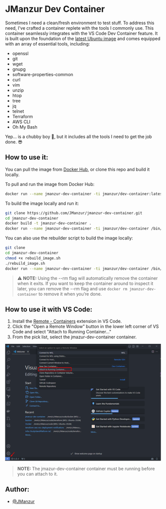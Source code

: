 # JManzur Dev Container

Sometimes I need a clean/fresh environment to test stuff.  To address this need, I've crafted a container replete with the tools I commonly use. This container seamlessly integrates with the VS Code Dev Container feature. It is built upon the foundation of the [latest Ubuntu image](https://hub.docker.com/_/ubuntu) and comes equipped with an array of essential tools, including:

- openssl
- git
- wget
- gnupg
- software-properties-common
- curl
- vim
- unzip
- htop
- tree
- jq
- telnet
- Terraform
- AWS CLI
- Oh My Bash

Yep... is a chubby boy 🐽, but it includes all the tools I need to get the job done. 😎

## How to use it:

You can pull the image from [Docker Hub](https://hub.docker.com/r/jmanzur/jmanzur-dev-container), or clone this repo and build it locally.

To pull and run the image from Docker Hub:

```bash
docker run --name jmanzur-dev-container -ti jmanzur/dev-container:latest /bin/bash 
```

To build the image locally and run it:
```bash
git clone https://github.com/JManzur/jmanzur-dev-container.git
cd jmanzur-dev-container
docker build -t jmanzur-dev-container .
docker run --name jmanzur-dev-container -ti jmanzur/dev-container /bin/bash
```

You can also use the rebuilder script to build the image locally:

```bash
git clone
cd jmanzur-dev-container
chmod +x rebuild_image.sh
./rebuild_image.sh
docker run --name jmanzur-dev-container -ti jmanzur/dev-container /bin/bash
```

> ⚠️ **NOTE:** Using the --rm flag will automatically remove the container when it exits. If you want to keep the container around to inspect it later, you can remove the --rm flag and use `docker rm jmanzur-dev-container` to remove it when you’re done.

## How to use it with VS Code:

1. Install the [Remote - Containers](https://marketplace.visualstudio.com/items?itemName=ms-vscode-remote.remote-containers) extension in VS Code.
2. Click the "Open a Remote Window" button in the lower left corner of VS Code and select "Attach to Running Container..."
3. From the pick list, select the jmazur-dev-container container.

![VSCode](images/dev-container-vs-code.png)

> **NOTE:** The jmazur-dev-container container must be running before you can attach to it.

## Author:

- [@JManzur](https://jmanzur.com)